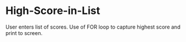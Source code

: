 # High-Score-in-List
User enters list of scores. Use of FOR loop to capture highest score and print to screen.

